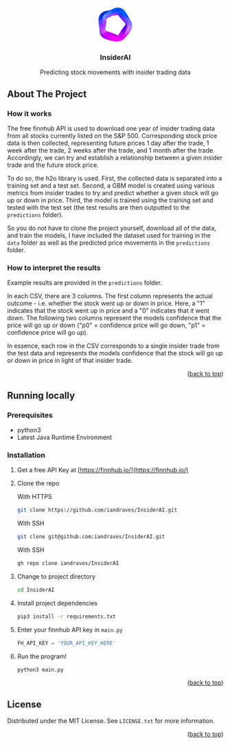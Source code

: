 <!-- PROJECT LOGO -->
<br />
<div align="center">
  <a href="https://github.com/othneildrew/Best-README-Template">
    <img src="logo.png" alt="Logo" width="80" height="80">
  </a>

  <h3 align="center">InsiderAI</h3>

  <p align="center">
    Predicting stock movements with insider trading data
    <br />
  </p>
</div>

<!-- ABOUT THE PROJECT -->

## About The Project

### How it works

The free finnhub API is used to download one year of insider trading data from all stocks currently listed on the S&P 500. Corresponding stock price data is then collected, representing future prices 1 day after the trade, 1 week after the trade, 2 weeks after the trade, and 1 month after the trade. Accordingly, we can try and establish a relationship between a given insider trade and the future stock price.

To do so, the h2o library is used. First, the collected data is separated into a training set and a test set. Second, a GBM model is created using various metrics from insider trades to try and predict whether a given stock will go up or down in price. Third, the model is trained using the training set and tested with the test set (the test results are then outputted to the `predictions` folder).

So you do not have to clone the project yourself, download all of the data, and train the models, I have included the dataset used for training in the `data` folder as well as the predicted price movements in the `predictions` folder.

### How to interpret the results

Example results are provided in the `predictions` folder.

In each CSV, there are 3 columns. The first column represents the actual outcome - i.e. whether the stock went up or down in price. Here, a "1" indicates that the stock went up in price and a "0" indicates that it went down. The following two columns represent the models confidence that the price will go up or down ("p0" = confidence price will go down, "p1" = confidence price will go up).

In essence, each row in the CSV corresponds to a single insider trade from the test data and represents the models confidence that the stock will go up or down in price in light of that insider trade.

<p align="right">(<a href="#top">back to top</a>)</p>

<!-- RUNNING LOCALLY -->

## Running locally

### Prerequisites

-   python3
-   Latest Java Runtime Environment

### Installation

1. Get a free API Key at [https://finnhub.io/](https://finnhub.io/)
2. Clone the repo

    With HTTPS

    ```sh
    git clone https://github.com/iandraves/InsiderAI.git
    ```

    With SSH

    ```sh
    git clone git@github.com:iandraves/InsiderAI.git
    ```

    With SSH

    ```sh
    gh repo clone iandraves/InsiderAI
    ```

3. Change to project directory
    ```sh
    cd InsiderAI
    ```
4. Install project dependencies
    ```sh
    pip3 install -r requirements.txt
    ```
5. Enter your finnhub API key in `main.py`
    ```python
    FH_API_KEY = 'YOUR_API_KEY_HERE'
    ```
6. Run the program!
    ```sh
    python3 main.py
    ```

<p align="right">(<a href="#top">back to top</a>)</p>

<!-- LICENSE -->

## License

Distributed under the MIT License. See `LICENSE.txt` for more information.

<p align="right">(<a href="#top">back to top</a>)</p>
